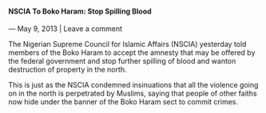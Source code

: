 #### NSCIA To Boko Haram: Stop Spilling Blood

— May 9, 2013 | Leave a comment

The Nigerian Supreme Council for Islamic Affairs \(NSCIA\) yesterday told members of the Boko Haram to accept the amnesty that may be offered by the federal government and stop further spilling of blood and wanton destruction of property in the north.

This is just as the NSCIA condemned insinuations that all the violence going on in the north is perpetrated by Muslims, saying that people of other faiths now hide under the banner of the Boko Haram sect to commit crimes.
